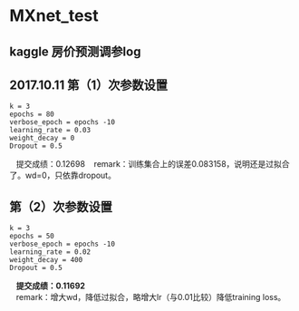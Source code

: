# MXnet_test
## kaggle 房价预测调参log
## 2017.10.11 第（1）次参数设置
    k = 3
    epochs = 80
    verbose_epoch = epochs -10
    learning_rate = 0.03
    weight_decay = 0
    Dropout = 0.5
    提交成绩：0.12698
    remark：训练集合上的误差0.083158，说明还是过拟合了。wd=0，只依靠dropout。  

## 第（2）次参数设置
    k = 3
    epochs = 50
    verbose_epoch = epochs -10
    learning_rate = 0.02
    weight_decay = 400
    Dropout = 0.5
    **提交成绩：0.11692**  
    remark：增大wd，降低过拟合，略增大lr（与0.01比较）降低training loss。




